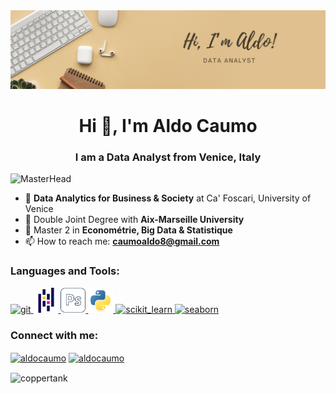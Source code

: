 <img src="Header.png" alt="banner that says Monica Powell - software engineer, content creator and community organizer alongside a cartoon illustration of Monica">

<h1 align="center">Hi 👋, I'm Aldo Caumo</h1>
<h3 align="center">I am a Data Analyst from Venice, Italy</h3>

![MasterHead](https://lp-cms-production.imgix.net/2021-06/GettyRF_543346423.jpg?auto=format&w=1920&h=640&fit=crop&crop=faces,edges&q=75)

- 📖 **Data Analytics for Business & Society** at Ca' Foscari, University of Venice
- 🤝 Double Joint Degree with **Aix-Marseille University**
- 🔭 Master 2 in **Econométrie, Big Data & Statistique**
- 📫 How to reach me: **caumoaldo8@gmail.com**

<h3 align="left">Languages and Tools:</h3>
<p align="left"> <a href="https://git-scm.com/" target="_blank" rel="noreferrer"> <img src="https://www.vectorlogo.zone/logos/git-scm/git-scm-icon.svg" alt="git" width="40" height="40"/> </a> <a href="https://pandas.pydata.org/" target="_blank" rel="noreferrer"> <img src="https://raw.githubusercontent.com/devicons/devicon/2ae2a900d2f041da66e950e4d48052658d850630/icons/pandas/pandas-original.svg" alt="pandas" width="40" height="40"/> </a> <a href="https://www.photoshop.com/en" target="_blank" rel="noreferrer"> <img src="https://raw.githubusercontent.com/devicons/devicon/master/icons/photoshop/photoshop-line.svg" alt="photoshop" width="40" height="40"/> </a> <a href="https://www.python.org" target="_blank" rel="noreferrer"> <img src="https://raw.githubusercontent.com/devicons/devicon/master/icons/python/python-original.svg" alt="python" width="40" height="40"/> </a> <a href="https://scikit-learn.org/" target="_blank" rel="noreferrer"> <img src="https://upload.wikimedia.org/wikipedia/commons/0/05/Scikit_learn_logo_small.svg" alt="scikit_learn" width="40" height="40"/> </a> <a href="https://seaborn.pydata.org/" target="_blank" rel="noreferrer"> <img src="https://seaborn.pydata.org/_images/logo-mark-lightbg.svg" alt="seaborn" width="40" height="40"/> </a> </p>

<h3 align="left">Connect with me:</h3>
<p align="left">
<a href="https://linkedin.com/in/aldocaumo" target="blank"><img align="center" src="https://raw.githubusercontent.com/rahuldkjain/github-profile-readme-generator/master/src/images/icons/Social/linked-in-alt.svg" alt="aldocaumo" height="30" width="40" /></a>
<a href="https://instagram.com/aldocaumo" target="blank"><img align="center" src="https://raw.githubusercontent.com/rahuldkjain/github-profile-readme-generator/master/src/images/icons/Social/instagram.svg" alt="aldocaumo" height="30" width="40" /></a>
</p>

<p><img align="center" src="https://github-readme-streak-stats.herokuapp.com/?user=coppertank&" alt="coppertank" /></p>
